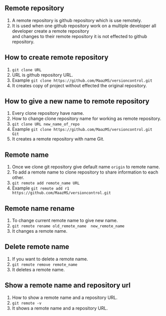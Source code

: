 ## Remote repository   
1. A remote repository is github repository which is use remotely.   
1. It is used when one github repository work on a multiple developer all developer create a remote repository   
and changes to their remote repository it is not effected to github repository.    


## How to create remote repository  
1. `git clone URL`  
1. URL is github repository URL.
1. Example `git clone https://github.com/MaazMS/versioncontrol.git`  
1. It creates copy of project without effected the original repository.     

## How to give a new name to remote repository  
1. Every clone repository have name.  
1. How to change clone repository name for working as remote repository.  
1. `git clone URL new_name_of_repo`   
1. Example `git clone https://github.com/MaazMS/versioncontrol.git  Git`    
1. It creates a remote repository with name Git.    

## Remote name  
1. Once we clone  git repository  give default name `origin` to remote name.  
1. To add a remote name to clone repository to share information to each other.    
1. `git remote add remote_name URL`    
1. Example `git remote add r1 https://github.com/MaazMS/versioncontrol.git`

## Remote name rename   
1. To change current remote name to give new name.   
1. `git remote rename old_remote_name  new_remote_name`   
1. It changes a remote name.    

## Delete remote name  
1. If you want to delete a remote name.  
1. `git remote remove remote_name `   
1. It deletes a remote name.     

## Show a remote name and repository url  
1. How to show a remote name and a repository URL.  
1. `git remote -v`  
1. It shows a remote name and a repository URL.